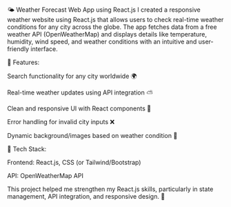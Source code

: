 🌤️ Weather Forecast Web App using React.js
I created a responsive weather website using React.js that allows users to check real-time weather conditions for any city across the globe. The app fetches data from a free weather API (OpenWeatherMap) and displays details like temperature, humidity, wind speed, and weather conditions with an intuitive and user-friendly interface.

🔹 Features:

Search functionality for any city worldwide 🌍

Real-time weather updates using API integration ⛅

Clean and responsive UI with React components 🎨

Error handling for invalid city inputs ❌

Dynamic background/images based on weather condition 🌈

🔹 Tech Stack:

Frontend: React.js, CSS (or Tailwind/Bootstrap)

API: OpenWeatherMap API

This project helped me strengthen my React.js skills, particularly in state management, API integration, and responsive design. 🚀
